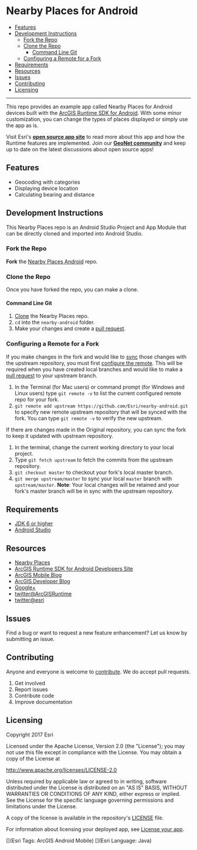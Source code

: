 # Nearby Places for Android

<!-- MDTOC maxdepth:6 firsth1:0 numbering:0 flatten:0 bullets:1 updateOnSave:1 -->

- [Features](#features)   
- [Development Instructions](#development-instructions)   
   - [Fork the Repo](#fork-the-repo)   
   - [Clone the Repo](#clone-the-repo)   
      - [Command Line Git](#command-line-git)   
   - [Configuring a Remote for a Fork](#configuring-a-remote-for-a-fork)   
- [Requirements](#requirements)   
- [Resources](#resources)   
- [Issues](#issues)   
- [Contributing](#contributing)   
- [Licensing](#licensing)   

<!-- /MDTOC -->
---

This repo provides an example app called Nearby Places for Android devices built with the [ArcGIS Runtime SDK for Android](https://developers.arcgis.com/android/).  With some minor customization, you can change the types of places displayed or simply use the app as is.

Visit Esri's [**open source app site**](https://developers.arcgis.com/example-apps/nearby-android/?utm_source=github&utm_medium=web&utm_campaign=example_apps_nearby_android) to read more about this app and how the Runtime features are implemented.
Join our [**GeoNet community**](https://community.esri.com/community/developers/native-app-developers/arcgis-runtime-sdk-for-android) and keep up to date on the latest discussions about open source apps!

## Features

 * Geocoding with categories
 * Displaying device location
 * Calculating bearing and distance

## Development Instructions

This Nearby Places repo is an Android Studio Project and App Module that can be directly cloned and imported into Android Studio.

### Fork the Repo

**Fork** the [Nearby Places Android](https://github.com/Esri/nearby-android/fork) repo.

### Clone the Repo

Once you have forked the repo, you can make a clone.

#### Command Line Git

1. [Clone](https://help.github.com/articles/fork-a-repo#step-2-clone-your-fork) the Nearby Places repo.
2. `cd` into the `nearby-android` folder.
3. Make your changes and create a [pull request](https://help.github.com/articles/creating-a-pull-request).

### Configuring a Remote for a Fork

If you make changes in the fork and would like to [sync](https://help.github.com/articles/syncing-a-fork/) those changes with the upstream repository, you must first [configure the remote](https://help.github.com/articles/configuring-a-remote-for-a-fork/). This will be required when you have created local branches and would like to make a [pull request](https://help.github.com/articles/creating-a-pull-request) to your upstream branch.

1. In the Terminal (for Mac users) or command prompt (for Windows and Linux users) type `git remote -v` to list the current configured remote repo for your fork.
2. `git remote add upstream https://github.com/Esri/nearby-android.git` to specify new remote upstream repository that will be synced with the fork. You can type `git remote -v` to verify the new upstream.

If there are changes made in the Original repository, you can sync the fork to keep it updated with upstream repository.

1. In the terminal, change the current working directory to your local project.
2. Type `git fetch upstream` to fetch the commits from the upstream repository.
3. `git checkout master` to checkout your fork's local master branch.
4. `git merge upstream/master` to sync your local `master` branch with `upstream/master`. **Note**: Your local changes will be retained and your fork's master branch will be in sync with the upstream repository.

## Requirements

* [JDK 6 or higher](http://www.oracle.com/technetwork/java/javase/downloads/index.html)
* [Android Studio](http://developer.android.com/sdk/index.html)

## Resources

* [Nearby Places](nearby-app/README.md)
* [ArcGIS Runtime SDK for Android Developers Site](https://developers.arcgis.com/android/)
* [ArcGIS Mobile Blog](http://blogs.esri.com/esri/arcgis/category/mobile/)
* [ArcGIS Developer Blog](http://blogs.esri.com/esri/arcgis/category/developer/)
* [Google+](https://plus.google.com/+esri/posts)
* [twitter@ArcGISRuntime](https://twitter.com/ArcGISRuntime)
* [twitter@esri](http://twitter.com/esri)

## Issues

Find a bug or want to request a new feature enhancement?  Let us know by submitting an issue.

## Contributing

Anyone and everyone is welcome to [contribute](CONTRIBUTING.md). We do accept pull requests.

1. Get involved
2. Report issues
3. Contribute code
4. Improve documentation

## Licensing

Copyright 2017 Esri

Licensed under the Apache License, Version 2.0 (the "License"); you may not use this file except in compliance with the License. You may obtain a copy of the License at

http://www.apache.org/licenses/LICENSE-2.0

Unless required by applicable law or agreed to in writing, software distributed under the License is distributed on an "AS IS" BASIS, WITHOUT WARRANTIES OR CONDITIONS OF ANY KIND, either express or implied. See the License for the specific language governing permissions and limitations under the License.

A copy of the license is available in the repository's [LICENSE](LICENSE) file.

For information about licensing your deployed app, see [License your app](https://developers.arcgis.com/android/guide/license-your-app.htm).

[](Esri Tags: ArcGIS Android Mobile)
[](Esri Language: Java)​
